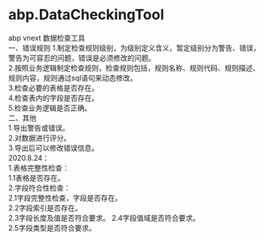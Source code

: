 # abp.DataCheckingTool
abp vnext 数据检查工具  
一、错误规则
1.制定检查规则级别，为级别定义含义，暂定级别分为警告、错误，警告为可容忍的问题，错误是必须修改的问题。  
2.按照业务逻辑制定检查规则，检查规则包括，规则名称、规则代码、规则描述、规则内容，规则通过sql语句来动态修改。  
3.检查必要的表格是否存在。  
4.检查表内的字段是否存在。  
5.检查业务逻辑是否正确。  
二、其他  
1.导出警告或错误。  
2.对数据进行评分。  
3.导出后可以修改错误信息。  
2020.8.24：  
1.表格完整性检查：  
1.1表格是否存在。  
2.字段符合性检查：  
2.1字段完整性检查，字段是否存在。  
2.2字段索引是否存在。  
2.3字段长度及值是否符合要求。 
2.4字段值域是否符合要求。  
2.5字段类型是否符合要求。  
